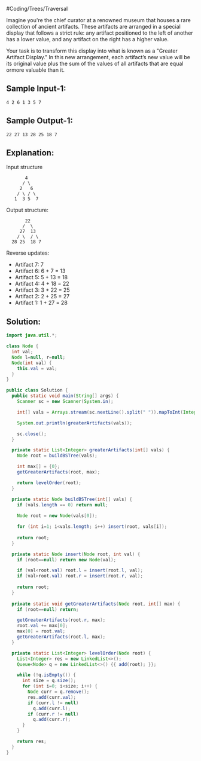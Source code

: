 #Coding/Trees/Traversal  

Imagine you're the chief curator at a renowned museum that houses a rare collection of ancient artifacts. 
These artifacts are arranged in a special display that follows a strict rule: any artifact positioned to the left of another has a lower value, and any artifact on the right has a higher value. 

Your task is to transform this display into what is known as a "Greater Artifact Display." In this new arrangement, each artifact’s new value will be its original value plus the sum of the values of all artifacts that are equal ormore valuable than it.

Sample Input-1:
----------
```
4 2 6 1 3 5 7
```

Sample Output-1:
----------
```
22 27 13 28 25 18 7
```

Explanation:
----------
Input structure 
```
       4
      / \
     2   6
    / \ / \
   1  3 5  7
```

Output structure:
```
       22
      /  \
     27  13
    / \  / \
  28 25  18 7
```

Reverse updates:
- Artifact 7: 7
- Artifact 6: 6 + 7 = 13
- Artifact 5: 5 + 13 = 18
- Artifact 4: 4 + 18 = 22
- Artifact 3: 3 + 22 = 25
- Artifact 2: 2 + 25 = 27
- Artifact 1: 1 + 27 = 28

## Solution:

```java
import java.util.*;

class Node {
  int val;
  Node l=null, r=null;
  Node(int val) {
    this.val = val;
  }
}

public class Solution {
  public static void main(String[] args) {
    Scanner sc = new Scanner(System.in);

    int[] vals = Arrays.stream(sc.nextLine().split(" ")).mapToInt(Integer::parseInt).toArray();

    System.out.println(greaterArtifacts(vals));

    sc.close();
  }

  private static List<Integer> greaterArtifacts(int[] vals) {
    Node root = buildBSTree(vals);

    int max[] = {0};
    getGreaterArtifacts(root, max);

    return levelOrder(root);
  }

  private static Node buildBSTree(int[] vals) {
    if (vals.length == 0) return null;
    
    Node root = new Node(vals[0]);

    for (int i=1; i<vals.length; i++) insert(root, vals[i]);
    
    return root;
  }

  private static Node insert(Node root, int val) {
    if (root==null) return new Node(val);

    if (val<root.val) root.l = insert(root.l, val);
    if (val>root.val) root.r = insert(root.r, val);
    
    return root;
  }
  
  private static void getGreaterArtifacts(Node root, int[] max) {
    if (root==null) return;

    getGreaterArtifacts(root.r, max);
    root.val += max[0];
    max[0] = root.val;
    getGreaterArtifacts(root.l, max);
  }

  private static List<Integer> levelOrder(Node root) {
    List<Integer> res = new LinkedList<>();
    Queue<Node> q = new LinkedList<>() {{ add(root); }};

    while (!q.isEmpty()) {
      int size = q.size();
      for (int i=0; i<size; i++) {
        Node curr = q.remove();
        res.add(curr.val);
        if (curr.l != null)
          q.add(curr.l);
        if (curr.r != null)
          q.add(curr.r);
      }
    }

    return res;
  }
}
```